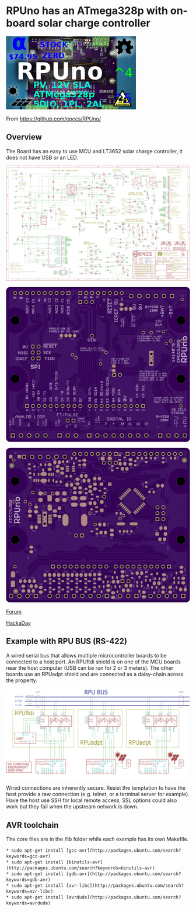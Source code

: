 # RPUno has an ATmega328p with on-board solar charge controller

![Status](https://raw.githubusercontent.com/epccs/RPUno/master/Hardware/status_icon.png "Status")

From <https://github.com/epccs/RPUno/>

## Overview

The Board has an easy to use MCU and LT3652 solar charge controller, it does not have USB or an LED.

![Schematic](https://raw.githubusercontent.com/epccs/RPUno/master/Hardware/14140,Schematic.png "RPUno Schematic")

![Bottom](https://raw.githubusercontent.com/epccs/RPUno/master/Hardware/14140,Bottom.png "RPUno Board Bottom")

![Top](https://raw.githubusercontent.com/epccs/RPUno/master/Hardware/14140,Top.png "RPUno Board Top")

[Forum](http://rpubus.org/bb/viewforum.php?f=6)

[HackaDay](https://hackaday.io/project/12784-rpuno)

## Example with RPU BUS (RS-422)

A wired serial bus that allows multiple microcontroller boards to be connected to a host port. An RPUftdi shield is on one of the MCU boards near the host computer (USB can be run for 2 or 3 meters). The other boards use an RPUadpt shield and are connected as a daisy-chain across the property. 

![MultiDrop](https://raw.githubusercontent.com/epccs/RPUno/master/Hardware/MultiDrop.png "RPUno MultiDrop")

Wired connections are inherently secure. Resist the temptation to have the host provide a raw connection (e.g. telnet, or a terminal server for example). Have the host use SSH for local remote access, SSL options could also work but they fail when the upstream network is down. 

## AVR toolchain

The core files are in the /lib folder while each example has its own Makefile.

    * sudo apt-get install [gcc-avr](http://packages.ubuntu.com/search?keywords=gcc-avr)
    * sudo apt-get install [binutils-avr](http://packages.ubuntu.com/search?keywords=binutils-avr)
    * sudo apt-get install [gdb-avr](http://packages.ubuntu.com/search?keywords=gdb-avr)
    * sudo apt-get install [avr-libc](http://packages.ubuntu.com/search?keywords=avr-libc)
    * sudo apt-get install [avrdude](http://packages.ubuntu.com/search?keywords=avrdude)
    